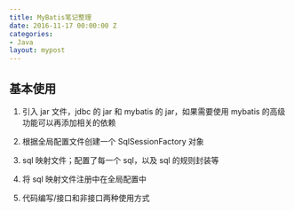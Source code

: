 ```yaml
---
title: MyBatis笔记整理
date: 2016-11-17 00:00:00 Z
categories:
- Java
layout: mypost
---
```


## 基本使用

1. 引入 jar 文件，jdbc 的 jar 和 mybatis 的 jar，如果需要使用 mybatis 的高级功能可以再添加相关的依赖

2. 根据全局配置文件创建一个 SqlSessionFactory 对象

3. sql 映射文件；配置了每一个 sql，以及 sql 的规则封装等

4. 将 sql 映射文件注册中在全局配置中

5. 代码编写/接口和非接口两种使用方式
